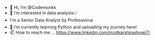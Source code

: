 - 👋 Hi, I’m @Codemonkk
- 👀 I’m interested in data analysis📈 
- I'm a Senior Data Analyst by Profession📊
- 🌱 I’m currently learning Python and uploading my journey here!
- 📫 How to reach me ... https://www.linkedin.com/in/utkarshkashyap7/

<!---
Codemonkk/Codemonkk is a ✨ special ✨ repository because its `README.md` (this file) appears on your GitHub profile.
You can click the Preview link to take a look at your changes.
--->
